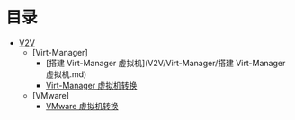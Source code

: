 # 目录
* [V2V](V2V/Ready.md)
   * [Virt-Manager]
      * [搭建 Virt-Manager 虚拟机](V2V/Virt-Manager/搭建 Virt-Manager 虚拟机.md)
      * [Virt-Manager 虚拟机转换](V2V/Virt-Manager/Convert.md)
   * [VMware]
      * [VMware 虚拟机转换](V2V/VMware/Convert.md)
